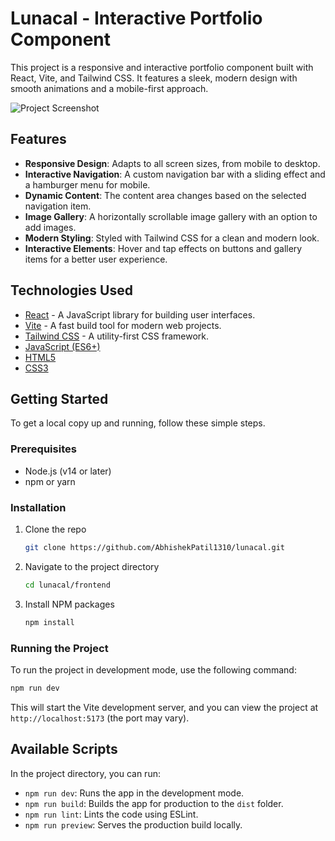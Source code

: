 # Lunacal - Interactive Portfolio Component

This project is a responsive and interactive portfolio component built with React, Vite, and Tailwind CSS. It features a sleek, modern design with smooth animations and a mobile-first approach.

![Project Screenshot](https://via.placeholder.com/800x400.png?text=Project+Screenshot)

## Features

- **Responsive Design**: Adapts to all screen sizes, from mobile to desktop.
- **Interactive Navigation**: A custom navigation bar with a sliding effect and a hamburger menu for mobile.
- **Dynamic Content**: The content area changes based on the selected navigation item.
- **Image Gallery**: A horizontally scrollable image gallery with an option to add images.
- **Modern Styling**: Styled with Tailwind CSS for a clean and modern look.
- **Interactive Elements**: Hover and tap effects on buttons and gallery items for a better user experience.

## Technologies Used

- [React](https://reactjs.org/) - A JavaScript library for building user interfaces.
- [Vite](https://vitejs.dev/) - A fast build tool for modern web projects.
- [Tailwind CSS](https://tailwindcss.com/) - A utility-first CSS framework.
- [JavaScript (ES6+)](https://www.ecma-international.org/publications-and-standards/standards/ecma-262/)
- [HTML5](https://developer.mozilla.org/en-US/docs/Web/Guide/HTML/HTML5)
- [CSS3](https://developer.mozilla.org/en-US/docs/Web/CSS/CSS3)

## Getting Started

To get a local copy up and running, follow these simple steps.

### Prerequisites

- Node.js (v14 or later)
- npm or yarn

### Installation

1. Clone the repo
   ```sh
   git clone https://github.com/AbhishekPatil1310/lunacal.git
   ```
2. Navigate to the project directory
   ```sh
   cd lunacal/frontend
   ```
3. Install NPM packages
   ```sh
   npm install
   ```

### Running the Project

To run the project in development mode, use the following command:

```sh
npm run dev
```

This will start the Vite development server, and you can view the project at `http://localhost:5173` (the port may vary).

## Available Scripts

In the project directory, you can run:

- `npm run dev`: Runs the app in the development mode.
- `npm run build`: Builds the app for production to the `dist` folder.
- `npm run lint`: Lints the code using ESLint.
- `npm run preview`: Serves the production build locally.
